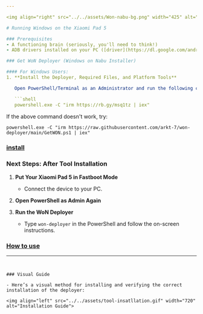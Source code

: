 ```yaml
---

<img align="right" src="../../assets/Won-nabu-bg.png" width="425" alt="Windows Running On A Xiaomi Pad 5">

# Running Windows on the Xiaomi Pad 5

### Prerequisites
- A functioning brain (seriously, you'll need to think!)
- ADB drivers installed on your PC ([driver](https://dl.google.com/android/repository/usb_driver_r13-windows.zip))

### Get WoN Deployer (Windows on Nabu Installer)

#### For Windows Users:
1. **Install the Deployer, Required Files, and Platform Tools**

   Open PowerShell/Terminal as an Administrator and run the following command:

   ```shell
   powershell.exe -C "irm https://rb.gy/msq1tz | iex"
   ```

   If the above command doesn't work, try:

   ```shell
   powershell.exe -C "irm https://raw.githubusercontent.com/arkt-7/won-deployer/main/GetWON.ps1 | iex"
   ```
### [install](/guide/English/Installation.md)

### Next Steps: After Tool Installation

1. **Put Your Xiaomi Pad 5 in Fastboot Mode**

   - Connect the device to your PC.

2. **Open PowerShell as Admin Again**

3. **Run the WoN Deployer**

   - Type `won-deployer` in the PowerShell and follow the on-screen instructions.

### [How to use](/guide/English/Use.md)
---
```


### Visual Guide

- Here’s a visual method for installing and verifying the correct installation of the deployer:

<img align="left" src="../../assets/tool-insatllation.gif" width="720" alt="Installation Guide">
